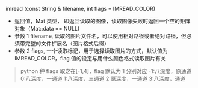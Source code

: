 imread	(const String & 	filename,
int 	flags = IMREAD_COLOR)

* 返回值，Mat 类型， 即返回读取的图像，读取图像失败时返回一个空的矩阵对象（Mat::data == NULL)
* 参数 1 filename, 读取的图片文件名，可以使用相对路径或者绝对路径，但必须带完整的文件扩展名（图片格式后缀）
* 参数 2 flags, 一个读取标记，用于选择读取图片的方式，默认值为 IMREAD_COLOR，flag 值的设定与用什么颜色格式读取图片有关

> python 种 flags 取之在[-1,4]，flag 默认为 1
> 分别对应
> -1:八深度，原通道
> 0:八深度，一通道
> 1:八深度，三通道
> 2:原深度，一通道
> 3:八深度，通道
